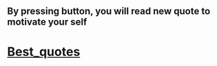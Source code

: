 ## By pressing button, you will read new quote to motivate your self
# [Best_quotes](https://randomquuote.netlify.app/)
